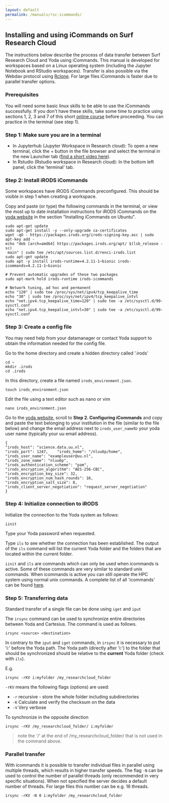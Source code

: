 ```yaml
---
layout: default
permalink: /manuals/rsc-icommands/
---
```


## Installing and using iCommands on Surf Research Cloud

The instructions below describe the process of data transfer between Surf Research Cloud and Yoda using iCommands. This manual is developed for workspaces based on a Linux operating system (including the Jupyter Notebook and RStudio workspaces). Transfer is also possible via the Webdav protocol using [Rclone](https://rclone.org). For large files iCommands is faster due to parallel transfer options.

### Prerequisites
You will need some basic linux skills to be able to use the iCommands successfully. 
If you don't have these skills, take some time to practice using sections 1, 2, 3 and 7 of this short [online course](https://swcarpentry.github.io/shell-novice) before proceeding. You can practice in the terminal (see step 1).

### Step 1: Make sure you are in a terminal
- In Jupyterhub (Jupyter Workspace in Research cloud): 
  To open a new terminal, click the + button in the file browser and select the terminal in the new Launcher tab
  ([find a short video here](https://jupyterlab.readthedocs.io/en/stable/user/terminal.html)).
- In Rstudio (Rstudio workspace in Research cloud):
  In the bottom left panel, click the 'terminal' tab.

### Step 2: Install iRODS iCommands
Some workspaces have iRODS iCommands preconfigured. This should be visible in step 1 when creating a workspace.

Copy and paste (or type) the following commands in the terminal, or view the most up to date installation instructions for iRODS iCommands on the [yoda website](https://www.uu.nl/en/research/yoda/guide-to-yoda/i-am-using-yoda/using-icommands-for-large-datasets) in the section "Installing iCommands on Ubuntu". 

```
sudo apt-get update
sudo apt-get install -y --only-upgrade ca-certificates
wget -qO - https://packages.irods.org/irods-signing-key.asc | sudo apt-key add -
echo "deb [arch=amd64] https://packages.irods.org/apt/ $(lsb_release -sc)
 main" | sudo tee /etc/apt/sources.list.d/renci-irods.list
sudo apt-get update
sudo apt -y install irods-runtime=4.2.11-1~bionic irods-icommands=4.2.11-1~bionic

# Prevent automatic upgrades of these two packages
sudo apt-mark hold irods-runtime irods-icommands

# Network tuning, ad hoc and permanent
echo "120" | sudo tee /proc/sys/net/ipv4/tcp_keepalive_time
echo "30" | sudo tee /proc/sys/net/ipv4/tcp_keepalive_intvl
echo "net.ipv4.tcp_keepalive_time=120" | sudo tee -a /etc/sysctl.d/99-sysctl.conf
echo "net.ipv4.tcp_keepalive_intvl=30" | sudo tee -a /etc/sysctl.d/99-sysctl.conf
```

### Step 3: Create a config file

You may need help from your datamanager or contact Yoda support to obtain the information needed for the config file.

Go to the home directory and create a hidden directory called '.irods'

```
cd ~
mkdir .irods
cd .irods
```

In this directory, create a file named `irods_environment.json`.

```
touch irods_environment.json
```
Edit the file using a text editor such as nano or vim
```
nano irods_environment.json
```

Go to the [yoda website](https://www.uu.nl/en/research/yoda/guide-to-yoda/i-am-using-yoda/using-icommands-for-large-datasets), scroll to **Step 2. Configuring iCommands** and copy and paste the text belonging to your institution in the file (similar to the file below) and change the email address next to `irods_user_name`to your yoda user name (typically your uu email address).

```
{   
"irods_host": "science.data.uu.nl",   
"irods_port": 1247,    "irods_home": "/nluu6p/home",   
"irods_user_name": "exampleuser@uu.nl",   
"irods_zone_name": "nluu6p",   
"irods_authentication_scheme": "pam",   
"irods_encryption_algorithm": "AES-256-CBC",   
"irods_encryption_key_size": 32,   
"irods_encryption_num_hash_rounds": 16,   
"irods_encryption_salt_size": 8,   
"irods_client_server_negotiation": "request_server_negotiation"
}
```

### Step 4: Initialize connection to iRODS

Initialize the connection to the Yoda system as follows:

```
iinit
```

Type your Yoda password when requested.

Type `ils` to see whether the connection has been established. The output of the `ils` command will list the current Yoda folder and the folders that are located within the current folder.

`iinit` and `ils` are commands which can only be used when icommands is active. Some of these commands are very similar to standard unix commands. When icommands is active you can still operate the HPC system using normal unix commands. A complete list of all 'icommands' can be found [here](https://docs.irods.org/4.2.9/icommands/user/).

### Step 5: Transferring data

Standard transfer of a single file can be done using `iget` and `iput`

The `irsync` command can be used to synchronize entire directories between Yoda and Cartesius. The command is used as follows.

```
irsync <source> <destination>
```

In contrary to the `iput` and `iget` commands, in `irsync` it is necessary to put 'i:' before the Yoda path. The Yoda path (directly after 'i:') to the folder that should be synchronized should be relative to the **current** Yoda folder (check with `ils`).

E.g.

```
irsync -rKV i:myfolder /my_researchcloud_folder
```

`-rKV` means the following flags (options) are used:

* `-r` recursive - store the whole folder including subdirectories
* `-K` Calculate and verify the checksum on the data
* `-V` Very verbose

To synchronize in the opposite direction

```
irsync -rKV /my_researchcloud_folder/ i:myfolder
```

> note the '/' at the end of /my\_researchcloud\_folder/ that is not used in the command above.

### Parallel transfer

With icommands it is possible to transfer individual files in parallel using multiple threads, which results in higher transfer speeds. The flag `-N` can be used to control the number of parallel threads (only recommended in very specific situations). When not specified the server decides a default number of threads. For large files this number can be e.g. 16 threads.

```
irsync -rKV -N 0 i:myfolder /my_researchcloud_folder
```
